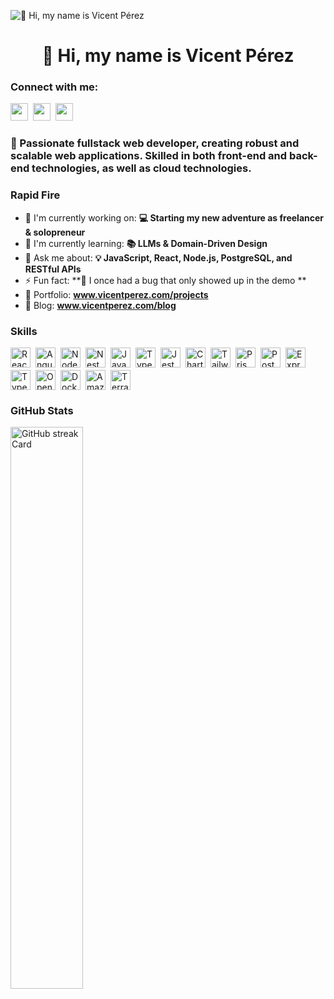 ![👋 Hi, my name is Vicent Pérez](https://media.licdn.com/dms/image/v2/C4E16AQHl4J7MGrjw7A/profile-displaybackgroundimage-shrink_350_1400/profile-displaybackgroundimage-shrink_350_1400/0/1516488129289?e=1733961600&v=beta&t=nhW5ukGFbJU5CHH3HgFUrVGHTAy2bqQIjD3Gol1GRxY)

<div id="toc">
  <ul align="center" style="list-style: none">
    <summary>
      <h1>
        👋 Hi, my name is Vicent Pérez
      </h1>
    </summary>
  </ul>
</div>

**<h3 align="left">Connect with me:</h3>** 
<p align="left"><a href="https://www.linkedin.com/in/vicennt" target="_blank"><img src="https://img.shields.io/badge/LinkedIn-0077B5?style=for-the-badge&logo=linkedin&logoColor=white" height="28" style="margin-right: 4px"></a> <a href="https://github.com/vicennt" target="_blank"><img src="https://img.shields.io/badge/GitHub-100000?style=for-the-badge&logo=github&logoColor=white" height="28" style="margin-right: 4px"></a> <a href="https://twitter.com/vic3nnt" target="_blank"><img src="https://img.shields.io/badge/Twitter-000000?style=for-the-badge&logo=X&logoColor=white" height="28" style="margin-right: 4px"></a></p>

 **<h3 align="left">🚀 Passionate fullstack web developer, creating robust and scalable web applications. Skilled in both front-end and back-end technologies, as well as cloud technologies.</h3>**

**<h3 align="left">Rapid Fire</h3>**

- 💼 I'm currently working on: **💻 Starting my new adventure as freelancer & solopreneur**
- 🌱 I'm currently learning: **📚 LLMs & Domain-Driven Design**
- 💬 Ask me about: **💡 JavaScript, React, Node.js, PostgreSQL, and RESTful APIs**
- ⚡ Fun fact: **🎢 I once had a bug that only showed up in the demo **
- 📂 Portfolio: **<a href="www.vicentperez.com/projects" target="_blank">www.vicentperez.com/projects</a>**
- 📝 Blog: **<a href="www.vicentperez.com/blog" target="_blank">www.vicentperez.com/blog</a>**


 **<h3 align="left">Skills</h3>**

<div style="display: flex; flex-wrap: wrap; gap: 4px; justify-content: left;"><img src="https://img.shields.io/badge/React-20232A?logo=react&logoColor=61DAFB" height="32" alt="React" style="margin-right: 4px"> <img src="https://img.shields.io/badge/Angular-DD0031?logo=angular&logoColor=white" height="32" alt="Angular" style="margin-right: 4px"> <img src="https://img.shields.io/badge/Node.js-8CC84B?logo=node.js&logoColor=white" height="32" alt="Node.js" style="margin-right: 4px"> <img src="https://img.shields.io/badge/NestJS-E0234E?logo=nestjs&logoColor=white" height="32" alt="NestJS" style="margin-right: 4px"> <img src="https://img.shields.io/badge/JavaScript-F7DF1C?logo=javascript&logoColor=white" height="32" alt="JavaScript" style="margin-right: 4px"> <img src="https://img.shields.io/badge/TypeScript-3178C6?logo=typescript&logoColor=white" height="32" alt="TypeScript" style="margin-right: 4px"> <img src="https://img.shields.io/badge/Jest-C21325?logo=jest&logoColor=white" height="32" alt="Jest" style="margin-right: 4px"> <img src="https://img.shields.io/badge/Chart.js-FF6384?logo=chart.js&logoColor=white" height="32" alt="Chart.js" style="margin-right: 4px"> <img src="https://img.shields.io/badge/Tailwind_CSS-38B2AC?logo=tailwind-css&logoColor=white" height="32" alt="Tailwind CSS" style="margin-right: 4px"> <img src="https://img.shields.io/badge/Prisma-2D3748?logo=prisma&logoColor=white" height="32" alt="Prisma" style="margin-right: 4px"> <img src="https://img.shields.io/badge/PostgreSQL-316192?logo=postgresql&logoColor=white" height="32" alt="PostgreSQL" style="margin-right: 4px"> <img src="https://img.shields.io/badge/Express-000000?logo=express&logoColor=white" height="32" alt="Express" style="margin-right: 4px"> <img src="https://img.shields.io/badge/TypeORM-262627?logo=typeorm&logoColor=white" height="32" alt="TypeORM" style="margin-right: 4px"> <img src="https://img.shields.io/badge/OpenAI-412991?logo=openai&logoColor=white" height="32" alt="OpenAI" style="margin-right: 4px"> <img src="https://img.shields.io/badge/Docker-2496ED?logo=docker&logoColor=white" height="32" alt="Docker" style="margin-right: 4px"> <img src="https://img.shields.io/badge/Amazon_AWS-232F3E?logo=amazon-aws&logoColor=white" height="32" alt="Amazon AWS" style="margin-right: 4px"> <img src="https://img.shields.io/badge/Terraform-623CE4?logo=terraform&logoColor=white" height="32" alt="Terraform" style="margin-right: 4px"></div>

 **<h3 align="left">GitHub Stats</h3>**

<p align="left">
  <img width="48%" src="https://streak-stats.demolab.com/?user=vicennt&theme=react&hide_border=false&date_format=M+j%5B%2C+Y%5D&mode=daily&hide_total_contributions=false&hide_current_streak=false&hide_longest_streak=false&card_height=200" alt="GitHub streak Card" />
</p>

